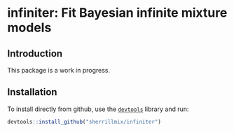 # infiniter: Fit Bayesian infinite mixture models


## Introduction

This package is a work in progress.

## Installation
To install directly from github, use the [<code>devtools</code>](https://github.com/hadley/devtools) library and run:

```r
devtools::install_github("sherrillmix/infiniter")
```
